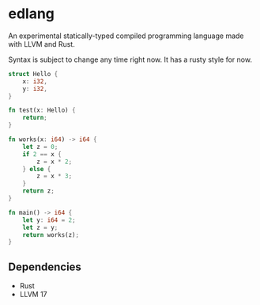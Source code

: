 # edlang

An experimental statically-typed compiled programming language made with LLVM and Rust.

Syntax is subject to change any time right now. It has a rusty style for now.

```rust
struct Hello {
    x: i32,
    y: i32,
}

fn test(x: Hello) {
    return;
}

fn works(x: i64) -> i64 {
    let z = 0;
    if 2 == x {
        z = x * 2;
    } else {
        z = x * 3;
    }
    return z;
}

fn main() -> i64 {
    let y: i64 = 2;
    let z = y;
    return works(z);
}

```

## Dependencies

- Rust
- LLVM 17
